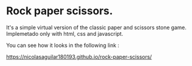 # Rock paper scissors.

  It's a simple virtual version of the classic paper and scissors stone game.
  Implemetado only with html, css and javascript.

  You can see how it looks in the following link :

  https://nicolasaguilar180193.github.io/rock-paper-scissors/
